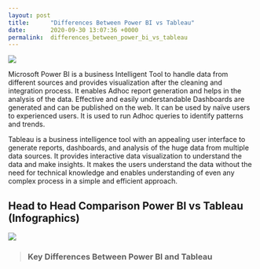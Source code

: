 ```yaml
---
layout: post
title:      "Differences Between Power BI vs Tableau"
date:       2020-09-30 13:07:36 +0000
permalink:  differences_between_power_bi_vs_tableau
---
```



![](https://i0.wp.com/ivyproschool.com/blog/wp-content/uploads/2015/08/versus-banner.png?fit=1080%2C540)



Microsoft Power BI is a business Intelligent Tool to handle data from different sources and provides visualization after the cleaning and integration process. It enables Adhoc report generation and helps in the analysis of the data. Effective and easily understandable Dashboards are generated and can be published on the web. It can be used by naïve users to experienced users. It is used to run Adhoc queries to identify patterns and trends.

Tableau is a business intelligence tool with an appealing user interface to generate reports, dashboards, and analysis of the huge data from multiple data sources. It provides interactive data visualization to understand the data and make insights. It makes the users understand the data without the need for technical knowledge and enables understanding of even any complex process in a simple and efficient approach.


## Head to Head Comparison Power BI vs Tableau (Infographics)

![](https://cdn.educba.com/academy/wp-content/uploads/2018/05/POWER-BI-VS-TABLEAU-info.jpg)

> ### Key Differences Between Power BI and Tableau
